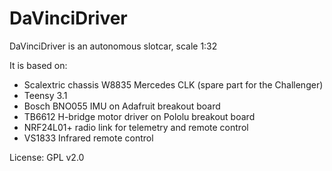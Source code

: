 # DaVinciDriver

DaVinciDriver is an autonomous slotcar, scale 1:32

It is based on:
* Scalextric chassis W8835 Mercedes CLK (spare part for the Challenger)
* Teensy 3.1
* Bosch BNO055 IMU on Adafruit breakout board
* TB6612 H-bridge motor driver on Pololu breakout board
* NRF24L01+ radio link for telemetry and remote control
* VS1833 Infrared remote control

License: GPL v2.0

